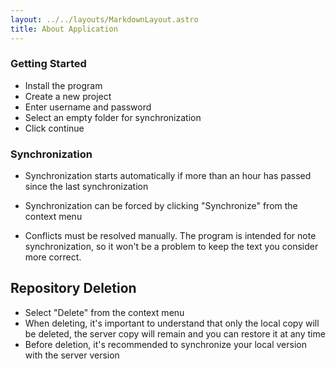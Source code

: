 ```yaml
---
layout: ../../layouts/MarkdownLayout.astro
title: About Application
---
```



### Getting Started

- Install the program
- Create a new project
- Enter username and password
- Select an empty folder for synchronization
- Click continue

### Synchronization

- Synchronization starts automatically if more than an hour has passed since the last synchronization

- Synchronization can be forced by clicking "Synchronize" from the context menu

- Conflicts must be resolved manually. The program is intended for note synchronization, so it won't be a problem to keep the text you consider more correct.

## Repository Deletion

- Select "Delete" from the context menu
- When deleting, it's important to understand that only the local copy will be deleted, the server copy will remain and you can restore it at any time
- Before deletion, it's recommended to synchronize your local version with the server version

